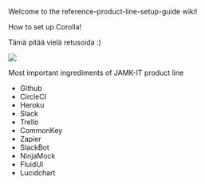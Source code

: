 Welcome to the reference-product-line-setup-guide wiki!

How to set up Corolla!

Tämä pitää vielä retusoida :)

![](http://www.n4s.fi/2015magazine/article9/images/corolla.jpg)

Most important ingrediments of JAMK-IT product line

  * Github
  * CircleCI
  * Heroku
  * Slack
  * Trello
  * CommonKey
  * Zapier
  * SlackBot
  * NinjaMock
  * FluidUI
  * Lucidchart
